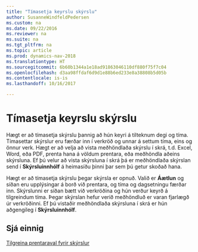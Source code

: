 ```yaml
---
title: "Tímasetja keyrslu skýrslu"
author: SusanneWindfeldPedersen
ms.custom: na
ms.date: 09/22/2016
ms.reviewer: na
ms.suite: na
ms.tgt_pltfrm: na
ms.topic: article
ms.prod: dynamics-nav-2018
ms.translationtype: HT
ms.sourcegitcommit: 6b60b1344a1e18ad91863046110df880f75f7c04
ms.openlocfilehash: d3aa98ffdaf6d9d1e88b6ed233e8a38808b5d05b
ms.contentlocale: is-is
ms.lasthandoff: 10/16/2017

---
```

    
# <a name="schedule-a-report-to-run"></a>Tímasetja keyrslu skýrslu
Hægt er að tímasetja skýrslu þannig að hún keyri á tilteknum degi og tíma. Tímasettar skýrslur eru færðar inn í verkröð og unnar á settum tíma, eins og önnur verk. Hægt er að velja að vista meðhöndlaða skýrslu í skrá, t.d. Excel, Word, eða PDF, prenta hana á völdum prentara, eða meðhöndla aðeins skýrsluna. Ef þú velur að vista skýrsluna í skrá þá er meðhöndlaða skýrslan send í **Skýrsluinnhólf** á heimasíðu þinni þar sem þú getur skoðað hana. 

Hægt er að tímasetja skýrslu þegar skýrsla er opnuð. Valið er **Áætlun** og síðan eru upplýsingar á borð við prentara, og tíma og dagsetningu færðar inn. Skýrslunni er síðan bætt við verkröðina og hún verður keyrð á tilgreindum tíma. Þegar skýrslan hefur verið meðhöndluð er varan fjarlægð úr verkröðinni. Ef þú vistaðir meðhöndlaða skýrsluna í skrá er hún aðgengileg í **Skýrsluinnhólf**.

## <a name="see-also"></a>Sjá einnig
[Tilgreina prentaraval fyrir skýrslur](ui-specify-printer-selection-reports.md) 

 


